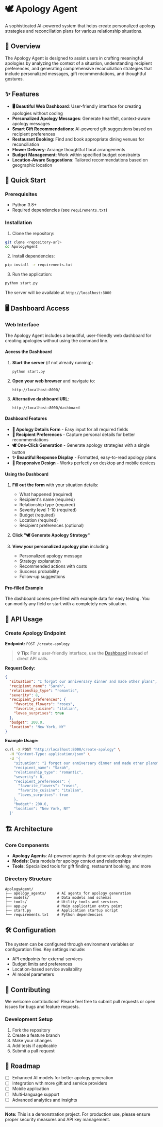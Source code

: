# 🕊️ Apology Agent

A sophisticated AI-powered system that helps create personalized apology strategies and reconciliation plans for various relationship situations.

## 📖 Overview

The Apology Agent is designed to assist users in crafting meaningful apologies by analyzing the context of a situation, understanding recipient preferences, and generating comprehensive reconciliation strategies that include personalized messages, gift recommendations, and thoughtful gestures.

## ✨ Features

- **🖥️ Beautiful Web Dashboard**: User-friendly interface for creating apologies without coding
- **Personalized Apology Messages**: Generate heartfelt, context-aware apology messages
- **Smart Gift Recommendations**: AI-powered gift suggestions based on recipient preferences
- **Restaurant Booking**: Find and book appropriate dining venues for reconciliation
- **Flower Delivery**: Arrange thoughtful floral arrangements
- **Budget Management**: Work within specified budget constraints
- **Location-Aware Suggestions**: Tailored recommendations based on geographic location

## 🚀 Quick Start

### Prerequisites

- Python 3.8+
- Required dependencies (see `requirements.txt`)

### Installation

1. Clone the repository:
```bash
git clone <repository-url>
cd ApologyAgent
```

2. Install dependencies:
```bash
pip install -r requirements.txt
```

3. Run the application:
```bash
python start.py
```

The server will be available at `http://localhost:8000`

## 🖥️ Dashboard Access

### Web Interface

The Apology Agent includes a beautiful, user-friendly web dashboard for creating apologies without using the command line.

#### Access the Dashboard

1. **Start the server** (if not already running):
   ```bash
   python start.py
   ```

2. **Open your web browser** and navigate to:
   ```
   http://localhost:8000/
   ```

3. **Alternative dashboard URL**:
   ```
   http://localhost:8000/dashboard
   ```

#### Dashboard Features

- **📝 Apology Details Form** - Easy input for all required fields
- **🎁 Recipient Preferences** - Capture personal details for better recommendations
- **🕊️ One-Click Generation** - Generate apology strategies with a single button
- **✨ Beautiful Response Display** - Formatted, easy-to-read apology plans
- **📱 Responsive Design** - Works perfectly on desktop and mobile devices

#### Using the Dashboard

1. **Fill out the form** with your situation details:
   - What happened (required)
   - Recipient's name (required)
   - Relationship type (required)
   - Severity level 1-10 (required)
   - Budget (required)
   - Location (required)
   - Recipient preferences (optional)

2. **Click "🕊️ Generate Apology Strategy"**

3. **View your personalized apology plan** including:
   - Personalized apology message
   - Strategy explanation
   - Recommended actions with costs
   - Success probability
   - Follow-up suggestions

#### Pre-filled Example

The dashboard comes pre-filled with example data for easy testing. You can modify any field or start with a completely new situation.

## 📡 API Usage

### Create Apology Endpoint

**Endpoint:** `POST /create-apology`

> **💡 Tip:** For a user-friendly interface, use the [Dashboard](#-dashboard-access) instead of direct API calls.

**Request Body:**
```json
{
  "situation": "I forgot our anniversary dinner and made other plans",
  "recipient_name": "Sarah",
  "relationship_type": "romantic",
  "severity": 8,
  "recipient_preferences": {
    "favorite_flowers": "roses",
    "favorite_cuisine": "italian",
    "loves_surprises": true
  },
  "budget": 200.0,
  "location": "New York, NY"
}
```

**Example Usage:**
```bash
curl -X POST "http://localhost:8000/create-apology" \
  -H "Content-Type: application/json" \
  -d '{
    "situation": "I forgot our anniversary dinner and made other plans",
    "recipient_name": "Sarah",
    "relationship_type": "romantic",
    "severity": 8,
    "recipient_preferences": {
      "favorite_flowers": "roses",
      "favorite_cuisine": "italian",
      "loves_surprises": true
    },
    "budget": 200.0,
    "location": "New York, NY"
  }'
```

## 🏗️ Architecture

### Core Components

- **Apology Agents**: AI-powered agents that generate apology strategies
- **Models**: Data models for apology context and relationships
- **Tools**: Specialized tools for gift finding, restaurant booking, and more

### Directory Structure

```
ApologyAgent/
├── apology_agents/     # AI agents for apology generation
├── models/             # Data models and schemas
├── tools/              # Utility tools and services
├── app.py              # Main application entry point
├── start.py            # Application startup script
└── requirements.txt    # Python dependencies
```

## 🛠️ Configuration

The system can be configured through environment variables or configuration files. Key settings include:

- API endpoints for external services
- Budget limits and preferences
- Location-based service availability
- AI model parameters

## 🤝 Contributing

We welcome contributions! Please feel free to submit pull requests or open issues for bugs and feature requests.

### Development Setup

1. Fork the repository
2. Create a feature branch
3. Make your changes
4. Add tests if applicable
5. Submit a pull request


## 🔮 Roadmap

- [ ] Enhanced AI models for better apology generation
- [ ] Integration with more gift and service providers
- [ ] Mobile application
- [ ] Multi-language support
- [ ] Advanced analytics and insights

---

**Note:** This is a demonstration project. For production use, please ensure proper security measures and API key management.